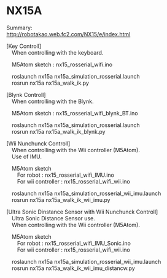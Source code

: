 # NX15A
Summary:  
http://robotakao.web.fc2.com/NX15/e/index.html  
  
  
[Key Controll]  
&emsp;When controlling with the keyboard.  
  
&emsp;M5Atom sketch : nx15_rosserial_wifi.ino  
  
&emsp;roslaunch nx15a nx15a_simulation_rosserial.launch  
&emsp;rosrun nx15a nx15a_walk_ik.py  
  
[Blynk Controll]  
&emsp;When controlling with the Blynk.  
  
&emsp;M5Atom sketch : nx15_rosserial_wifi_blynk_BT.ino  
  
&emsp;roslaunch nx15a nx15a_simulation_rosserial.launch  
&emsp;rosrun nx15a nx15a_walk_ik_blynk.py  
  
[Wii Nunchunck Controll]  
&emsp;When controlling with the Wii controller (M5Atom).  
&emsp;Use of IMU.  
  
&emsp;M5Atom sketch  
&emsp;&emsp;For robot : nx15_rosserial_wifi_IMU.ino  
&emsp;&emsp;For wii controller : nx15_rosserial_wifi_wii.ino  
  
&emsp;roslaunch nx15a nx15a_simulation_rosserial_wii_imu.launch  
&emsp;rosrun nx15a nx15a_walk_ik_wii_imu.py  
  
[Ultra Sonic Dinstance Sensor with Wii Nunchunck Controll]  
&emsp;Ultra Sonic Distance Sensor use.  
&emsp;When controlling with the Wii controller (M5Atom).  
  
&emsp;M5Atom sketch  
&emsp;&emsp;For robot : nx15_rosserial_wifi_IMU_Sonic.ino  
&emsp;&emsp;For wii controller : nx15_rosserial_wifi_wii.ino  
  
&emsp;roslaunch nx15a nx15a_simulation_rosserial_wii_imu.launch  
&emsp;rosrun nx15a nx15a_walk_ik_wii_imu_distancw.py  

